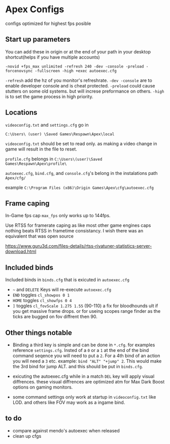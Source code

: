 # Apex Configs
configs optimized for highest fps posible

## Start up parameters
You can add these in origin or at the end of your path in your desktop shortcut(helps if you have multiple accounts)


```-novid +fps_max unlimited -refresh 240 -dev -console -preload -forcenovsync -fullscreen -high +exec autoexec.cfg```


```-refresh``` add the hz of you monitor's refreshrate.
```-dev -console``` are to enable developer console and is cheat protected.
```-preload``` could cause stutters on some old systems. but will increse preformance on others.
```-high``` is to set the game process in high priority.

## Locations

```videoconfig.txt``` and ```settings.cfg``` go in 

```C:\Users\ (user) \Saved Games\Respawn\Apex\local```

```videoconfig.txt``` should be set to read only. as making a video change in game will result in the file to reset.

```profile.cfg``` belongs in ```C:\Users\(user)\Saved Games\Respawn\Apex\profile\``` 

```autoexec.cfg```,   ```bind.cfg```, and ```console.cfg```'s belong in the instalations path ```Apex/cfg/```

example ```C:\Program Files (x86)\Origin Games\Apex\cfg\autoexec.cfg```

## Frame caping

In-Game fps cap ```max_fps``` only works up to 144fps.

Use RTSS for framerate caping as like most other game engines caps nothing beats RTSS in frametime consistancy. I wish there was an equivalent that was open source

https://www.guru3d.com/files-details/rtss-rivatuner-statistics-server-download.html

## Included binds

Included binds in ```binds.cfg``` that is exicuted in ```autoexec.cfg```

- ```~``` and ```DELETE``` Keys will re-execute ```autoexec.cfg```
- ```END``` toggles ```cl_showpos 0 1```
- ```HOME``` toggles ```cl_showfps 0 4```
- ```]``` toggles ```cl_fovScale 1.275 1.55``` (90-110) a fix for bloodhounds ult if you get massive frame drops. or for useing scopes range finder as the ticks are bugged on fov diffrent then 90.

## Other things notable 

- Binding a third key is simple and can be done in ```*.cfg```. for examples reference ```settings.cfg```. Insted of a ```0``` or a ```1``` at the end of the bind command seqence you will need to put a ```2```. For a 4th bind of an action you will need a ```3``` etc. example: ```bind "ALT" "+jump" 2```. This would make the 3rd bind for jump ALT. and this should be put in ```binds.cfg```.

- exicuting the autoexec.cfg while in a match ```DEL``` key will apply visual diffrences. these visual diffrences are optimized atm for Max Dark Boost options on gaming monitors.

- some command settings only work at startup in ```videoconfig.txt``` like LOD. and others like FOV may work as a ingame bind.
 
## to do

- compare against mendo's autoexec when released
- clean up cfgs
